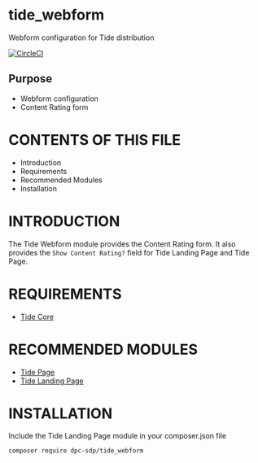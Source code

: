 # tide_webform
Webform configuration for Tide distribution

[![CircleCI](https://circleci.com/gh/dpc-sdp/tide_webform.svg?style=svg&circle-token=0fbcdc200c4f27982721057e322e270786c87d44)](https://circleci.com/gh/dpc-sdp/tide_webform)
## Purpose
- Webform configuration
- Content Rating form


# CONTENTS OF THIS FILE

* Introduction
* Requirements
* Recommended Modules
* Installation

# INTRODUCTION
The Tide Webform module provides the Content Rating form. 
It also provides the `Show Content Rating?` field for Tide Landing Page and Tide Page.

# REQUIREMENTS
* [Tide Core](https://github.com/dpc-sdp/tide_core)

# RECOMMENDED MODULES
* [Tide Page](https://github.com/dpc-sdp/tide_page)
* [Tide Landing Page](https://github.com/dpc-sdp/tide_landing_page)

# INSTALLATION
Include the Tide Landing Page module in your composer.json file
```bash
composer require dpc-sdp/tide_webform
```

